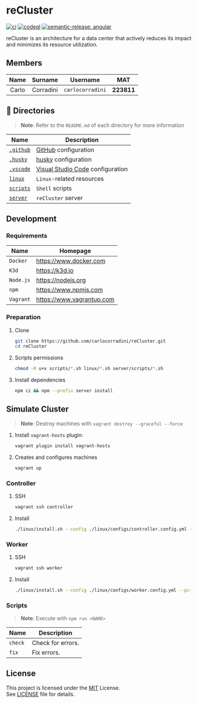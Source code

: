# reCluster

[![ci](https://github.com/carlocorradini/reCluster/actions/workflows/ci.yml/badge.svg)](https://github.com/carlocorradini/reCluster/actions/workflows/ci.yml)
[![codeql](https://github.com/carlocorradini/reCluster/actions/workflows/codeql.yml/badge.svg)](https://github.com/carlocorradini/reCluster/actions/workflows/codeql.yml)
[![semantic-release: angular](https://img.shields.io/badge/semantic--release-angular-e10079?logo=semantic-release)](https://github.com/semantic-release/semantic-release)

reCluster is an architecture for a data center that actively reduces its impact and minimizes its resource utilization.

## Members

| Name  |  Surname  |     Username     |    MAT     |
| :---: | :-------: | :--------------: | :--------: |
| Carlo | Corradini | `carlocorradini` | **223811** |

## :file_folder: Directories

> **Note**: Refer to the `README.md` of each directory for more information

| **Name**                | **Description**                                                   |
| ----------------------- | ----------------------------------------------------------------- |
| [`.github`](./.github/) | [GitHub](https://github.com) configuration                        |
| [`.husky`](./.husky/)   | [husky](https://typicode.github.io/husky) configuration           |
| [`.vscode`](./.vscode/) | [Visual Studio Code](https://code.visualstudio.com) configuration |
| [`linux`](./.linux/)    | `Linux`-related resources                                         |
| [`scripts`](./scripts/) | `Shell` scripts                                                   |
| [`server`](./server/)   | `reCluster` server                                                |

## Development

### Requirements

| **Name**  | **Homepage**                |
| --------- | --------------------------- |
| `Docker`  | <https://www.docker.com>    |
| `K3d`     | <https://k3d.io>            |
| `Node.js` | <https://nodejs.org>        |
| `npm`     | <https://www.npmjs.com>     |
| `Vagrant` | <https://www.vagrantup.com> |

### Preparation

1. Clone

   ```sh
   git clone https://github.com/carlocorradini/reCluster.git
   cd reCluster
   ```

1. Scripts permissions

   ```sh
   chmod -R u+x scripts/*.sh linux/*.sh server/scripts/*.sh
   ```

1. Install dependencies

   ```sh
   npm ci && npm --prefix server install
   ```

## Simulate Cluster

> **Note**: Destroy machines with `vagrant destroy --graceful --force`

1. Install `vagrant-hosts` plugin:

   ```sh
   vagrant plugin install vagrant-hosts
   ```

1. Creates and configures machines

   ```sh
   vagrant up
   ```

### Controller

1. SSH

   ```sh
   vagrant ssh controller
   ```

1. Install

   ```sh
   ./linux/install.sh --config ./linux/configs/controller.config.yml --pc-device-api "http://192.168.0.61/cm?cmnd=status%2010" --init-cluster
   ```

### Worker

1. SSH

   ```sh
   vagrant ssh worker
   ```

1. Install

   ```sh
   ./linux/install.sh --config ./linux/configs/worker.config.yml --pc-device-api "http://192.168.0.61/cm?cmnd=status%2010"
   ```

### Scripts

> **Note**: Execute with `npm run <NAME>`

| **Name** | **Description**   |
| -------- | ----------------- |
| `check`  | Check for errors. |
| `fix`    | Fix errors.       |

## License

This project is licensed under the [MIT](https://opensource.org/licenses/MIT) License. \
See [LICENSE](./LICENSE) file for details.
